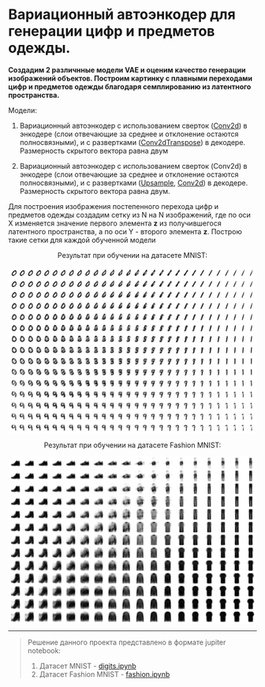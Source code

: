 # Вариационный автоэнкодер для генерации цифр и предметов одежды.

__Создадим 2 различнные модели VAE и оценим качество генерации изображений объектов. Построим картинку с плавными переходами цифр и предметов одежды благодаря семплированию из латентного пространства.__

Модели:
1.   Вариационный автоэнкодер с использованием сверток ([Conv2d](https://pytorch.org/docs/stable/generated/torch.nn.Conv2d.html#torch.nn.Conv2d)) в энкодере (слои отвечающие за среднее и отклонение остаются полносвязными), и с развертками ([Conv2dTranspose](https://pytorch.org/docs/stable/generated/torch.nn.ConvTranspose2d.html#torch.nn.ConvTranspose2d)) в декодере. Размерность скрытого вектора равна двум 

2.  Вариационный автоэнкодер с использованием сверток (Conv2d) в энкодере (слои отвечающие за среднее и отклонение остаются полносвязными), и с развертками ([Upsample](https://pytorch.org/docs/stable/generated/torch.nn.Upsample.html#torch.nn.Upsample), [Conv2d](https://pytorch.org/docs/stable/generated/torch.nn.Conv2d.html#torch.nn.Conv2d)) в декодере. Размерность скрытого вектора равна двум. 

Для построения изображения постепенного перехода цифр и предметов одежды создадим сетку из N на N изображений, где по оси Х изменяется значение первого элемента **z** из получившегося латентного пространства, а по оси Y - второго элемента **z**. Построю такие сетки для каждой обученной модели

<p align="center"> Результат при обучении на датасете MNIST:
<p align="center"> <img align="center" src="./digits.png" alt="kolesnokov__dima" height="340" width="600" /> </center>  

<p align="center"> Результат при обучении на датасете Fashion MNIST:
<p align="center"> <img align="center" src="./fashion.png" alt="kolesnokov__dima" height="340" width="600" /> </center>  

---
 
 > Решение данного проекта представлено в формате jupiter notebook: 
 > 1) Датасет MNIST - [digits.ipynb](https://github.com/Koldim2001/Digit_generator_VAE/blob/main/digits.ipynb)
 > 2) Датасет Fashion MNIST - [fashion.ipynb](https://github.com/Koldim2001/Digit_generator_VAE/blob/main/fashion.ipynb)

